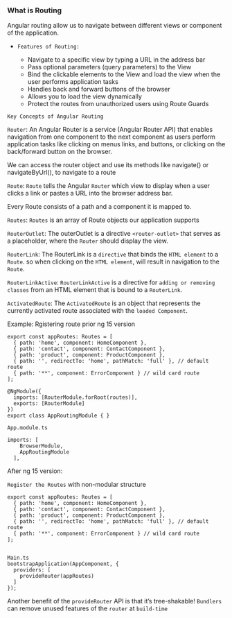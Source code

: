 ### What is Routing

Angular routing allow us to navigate between different views or component of the application.

- `Features of Routing:`

  - Navigate to a specific view by typing a URL in the address bar
  - Pass optional parameters (query parameters) to the View
  - Bind the clickable elements to the View and load the view when the user performs application tasks
  - Handles back and forward buttons of the browser
  - Allows you to load the view dynamically
  - Protect the routes from unauthorized users using Route Guards

`Key Concepts of Angular Routing`

`Router`: An Angular Router is a service (Angular Router API) that enables navigation from one component to the next component as users perform application tasks like clicking on menus links, and buttons, or clicking on the back/forward button on the browser.

We can access the router object and use its methods like navigate() or navigateByUrl(), to navigate to a route

`Route`: `Route` tells the Angular `Router` which view to display when a user clicks a link or pastes a URL into the browser address bar.

Every Route consists of a path and a component it is mapped to.

`Routes`: `Routes` is an array of Route objects our application supports

`RouterOutlet`: The outerOutlet is a directive `<router-outlet>` that serves as a placeholder, where the `Router` should display the view.

`RouterLink`: The RouterLink is a `directive` that binds the `HTML element` to a `Route`. so when clicking on the `HTML element`, will result in navigation to the `Route`.

`RouterLinkActive`: `RouterLinkActive` is a directive for `adding or removing classes` from an HTML element that is bound to a `RouterLink`.

`ActivatedRoute`: The `ActivatedRoute` is an object that represents the currently activated route associated with the `loaded Component`.

Example:
Rgistering route prior ng 15 version

```
export const appRoutes: Routes = [
  { path: 'home', component: HomeComponent },
  { path: 'contact', component: ContactComponent },
  { path: 'product', component: ProductComponent },
  { path: '', redirectTo: 'home', pathMatch: 'full' }, // default route
  { path: '**', component: ErrorComponent } // wild card route
];

@NgModule({
  imports: [RouterModule.forRoot(routes)],
  exports: [RouterModule]
})
export class AppRoutingModule { }
```

```
App.module.ts

imports: [
    BrowserModule,
    AppRoutingModule
  ],
```

After ng 15 version:

`Register the Routes` with non-modular structure

```
export const appRoutes: Routes = [
  { path: 'home', component: HomeComponent },
  { path: 'contact', component: ContactComponent },
  { path: 'product', component: ProductComponent },
  { path: '', redirectTo: 'home', pathMatch: 'full' }, // default route
  { path: '**', component: ErrorComponent } // wild card route
];


Main.ts
bootstrapApplication(AppComponent, {
  providers: [
    provideRouter(appRoutes)
  ]
});

```

Another benefit of the `provideRouter` API is that it’s tree-shakable! `Bundlers` can remove unused features of the `router` at `build-time`

